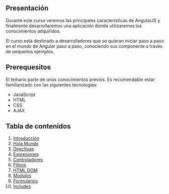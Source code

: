 ## Presentación

Durante este curso veremos las principales características de AngularJS y finalmente desarrollaremos una aplicación donde utilizaremos los conocimientos adquiridos. 

El curso está destinado a desarrolladores que se quieran iniciar paso a paso en el mundo de Angular paso a paso, conociendo sus componente a través de pequeños ejemplos.

## Prerequesitos

El temario parte de unos conocimientos previos. Es recomendable estar familiarizado con las siguientes tecnologías:
* JavaScript
* HTML
* CSS
* AJAX

## Tabla de contenidos

 1. [Introducción](01_Introduccion/)
 2. [Hola Mundo](02_Hola_Mundo/)
 3. [Directivas](03_Directivas/)
 4. [Expresiones](04_Expresiones/)
 5. [Controladores](05_Controladores)
 6. [Filtros](06_Filtros/)
 7. [HTML DOM](07_Filtros/)
 8. [Modulos](08_Modulos/)
 9. [Formularios](09_Formularios/)
 10. [Includes](10_Includes/)

